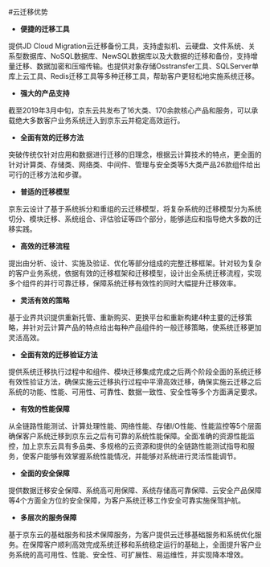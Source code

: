 #云迁移优势
-  **便捷的迁移工具**

提供JD Cloud Migration云迁移备份工具，支持虚拟机、云硬盘、文件系统、关系型数据库、NoSQL数据库、NewSQL数据库以及大数据的迁移和备份，支持增量迁移、数据加密和压缩传输。也提供对象存储Osstransfer工具、SQLServer单库上云工具、Redis迁移工具等多种迁移工具，帮助客户更轻松地实施系统迁移。

- **强大的产品支持**

截至2019年3月中旬，京东云共发布了16大类、170余款核心产品和服务，可以承载绝大多数客户业务系统迁入到京东云并稳定高效运行。

- **全面有效的迁移方法**

突破传统仅针对应用和数据进行迁移的旧理念，根据云计算技术的特点，更全面的针对计算类、存储类、网络类、中间件、管理与安全类等5大类产品26款组件给出可行的迁移方法和步骤。

-  **普适的迁移模型**

京东云设计了基于系统拆分和重组的云迁移模型，将复杂系统的迁移模型分为系统切分、模块迁移、系统组合、评估验证等四个部分，能够适应和指导绝大多数的迁移实践。

- **高效的迁移流程**

提出由分析、设计、实施及验证、优化等部分组成的完整迁移框架。针对较为复杂的客户业务系统，依据有效的迁移框架和迁移模型，设计出全系统迁移流程，实现多个组件的并行可靠迁移，保障系统迁移有效性的同时大幅提升迁移效率。

- **灵活有效的策略**

基于业界共识提供重新托管、重新购买、更换平台和重新构建4种主要的迁移策略，并针对云计算产品的特点给出每种产品组件的一般迁移策略，使系统迁移更加灵活高效。

- **全面有效的迁移验证方法**

提供系统迁移执行过程中和组件、模块迁移集成完成之后两个阶段全面的系统迁移有效性验证方法，确保实施云迁移执行过程中平滑高效迁移，确保实施云迁移之后系统的功能、性能、可用性、可靠性、数据一致性、安全性等多个方面满足要求。

- **有效的性能保障**

从全链路性能测试、计算处理性能、网络性能、存储I/O性能、性能监控等5个层面确保客户系统迁移到京东云之后有可靠的系统性能保障。全面准确的资源性能监控，加上京东云具有多品类、多规格的云资源和提供的全链路性能测试指导和服务，使客户能够有效掌握系统性能情况，并能够对系统进行灵活性能调节。

- **全面的安全保障**

提供数据迁移安全保障、系统高可用保障、系统存储高可靠保障、云安全产品保障等4个方面全方位的安全保障，为客户系统迁移工作安全可靠实施保驾护航。

-  **多层次的服务保障**

基于京东云的基础服务和技术保障服务，为客户提供云迁移基础服务和系统优化服务。在保障客户顺利高效完成系统迁移和系统稳定运行的基础上，全面提升客户业务系统的高可用性、性能、安全性、可扩展性、易运维性，并实现降本增效。
